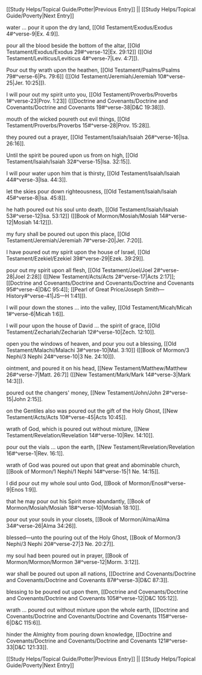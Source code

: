 [[Study Helps/Topical Guide/Potter|Previous Entry]]  ||  [[Study Helps/Topical Guide/Poverty|Next Entry]]

 water ... pour it upon the dry land, [[Old Testament/Exodus/Exodus 4#^verse-9|Ex. 4:9]].

 pour all the blood beside the bottom of the altar, [[Old Testament/Exodus/Exodus 29#^verse-12|Ex. 29:12]] ([[Old Testament/Leviticus/Leviticus 4#^verse-7|Lev. 4:7]]).

 Pour out thy wrath upon the heathen, [[Old Testament/Psalms/Psalms 79#^verse-6|Ps. 79:6]] ([[Old Testament/Jeremiah/Jeremiah 10#^verse-25|Jer. 10:25]]).

 I will pour out my spirit unto you, [[Old Testament/Proverbs/Proverbs 1#^verse-23|Prov. 1:23]] ([[Doctrine and Covenants/Doctrine and Covenants/Doctrine and Covenants 19#^verse-38|D&C 19:38]]).

 mouth of the wicked poureth out evil things, [[Old Testament/Proverbs/Proverbs 15#^verse-28|Prov. 15:28]].

 they poured out a prayer, [[Old Testament/Isaiah/Isaiah 26#^verse-16|Isa. 26:16]].

 Until the spirit be poured upon us from on high, [[Old Testament/Isaiah/Isaiah 32#^verse-15|Isa. 32:15]].

 I will pour water upon him that is thirsty, [[Old Testament/Isaiah/Isaiah 44#^verse-3|Isa. 44:3]].

 let the skies pour down righteousness, [[Old Testament/Isaiah/Isaiah 45#^verse-8|Isa. 45:8]].

 he hath poured out his soul unto death, [[Old Testament/Isaiah/Isaiah 53#^verse-12|Isa. 53:12]] ([[Book of Mormon/Mosiah/Mosiah 14#^verse-12|Mosiah 14:12]]).

 my fury shall be poured out upon this place, [[Old Testament/Jeremiah/Jeremiah 7#^verse-20|Jer. 7:20]].

 I have poured out my spirit upon the house of Israel, [[Old Testament/Ezekiel/Ezekiel 39#^verse-29|Ezek. 39:29]].

 pour out my spirit upon all flesh, [[Old Testament/Joel/Joel 2#^verse-28|Joel 2:28]] ([[New Testament/Acts/Acts 2#^verse-17|Acts 2:17]]; [[Doctrine and Covenants/Doctrine and Covenants/Doctrine and Covenants 95#^verse-4|D&C 95:4]]; [[Pearl of Great Price/Joseph Smith—History#^verse-41|JS—H 1:41]]).

 I will pour down the stones ... into the valley, [[Old Testament/Micah/Micah 1#^verse-6|Micah 1:6]].

 I will pour upon the house of David ... the spirit of grace, [[Old Testament/Zechariah/Zechariah 12#^verse-10|Zech. 12:10]].

 open you the windows of heaven, and pour you out a blessing, [[Old Testament/Malachi/Malachi 3#^verse-10|Mal. 3:10]] ([[Book of Mormon/3 Nephi/3 Nephi 24#^verse-10|3 Ne. 24:10]]).

 ointment, and poured it on his head, [[New Testament/Matthew/Matthew 26#^verse-7|Matt. 26:7]] ([[New Testament/Mark/Mark 14#^verse-3|Mark 14:3]]).

 poured out the changers' money, [[New Testament/John/John 2#^verse-15|John 2:15]].

 on the Gentiles also was poured out the gift of the Holy Ghost, [[New Testament/Acts/Acts 10#^verse-45|Acts 10:45]].

 wrath of God, which is poured out without mixture, [[New Testament/Revelation/Revelation 14#^verse-10|Rev. 14:10]].

 pour out the vials ... upon the earth, [[New Testament/Revelation/Revelation 16#^verse-1|Rev. 16:1]].

 wrath of God was poured out upon that great and abominable church, [[Book of Mormon/1 Nephi/1 Nephi 14#^verse-15|1 Ne. 14:15]].

 I did pour out my whole soul unto God, [[Book of Mormon/Enos#^verse-9|Enos 1:9]].

 that he may pour out his Spirit more abundantly, [[Book of Mormon/Mosiah/Mosiah 18#^verse-10|Mosiah 18:10]].

 pour out your souls in your closets, [[Book of Mormon/Alma/Alma 34#^verse-26|Alma 34:26]].

 blessed—unto the pouring out of the Holy Ghost, [[Book of Mormon/3 Nephi/3 Nephi 20#^verse-27|3 Ne. 20:27]].

 my soul had been poured out in prayer, [[Book of Mormon/Mormon/Mormon 3#^verse-12|Morm. 3:12]].

 war shall be poured out upon all nations, [[Doctrine and Covenants/Doctrine and Covenants/Doctrine and Covenants 87#^verse-3|D&C 87:3]].

 blessing to be poured out upon them, [[Doctrine and Covenants/Doctrine and Covenants/Doctrine and Covenants 105#^verse-12|D&C 105:12]].

 wrath ... poured out without mixture upon the whole earth, [[Doctrine and Covenants/Doctrine and Covenants/Doctrine and Covenants 115#^verse-6|D&C 115:6]].

 hinder the Almighty from pouring down knowledge, [[Doctrine and Covenants/Doctrine and Covenants/Doctrine and Covenants 121#^verse-33|D&C 121:33]].

[[Study Helps/Topical Guide/Potter|Previous Entry]]  ||  [[Study Helps/Topical Guide/Poverty|Next Entry]]